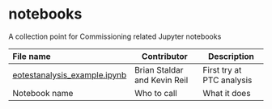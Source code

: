 # notebooks
A collection point for Commissioning related Jupyter notebooks




|File name     | Contributor     |Description      | 
|:--------------|-----------------|------------------|
| [eotestanalysis_example.ipynb](eotestanalysis_example.ipynb) | Brian Staldar and Kevin Reil | First try at PTC analysis |
| Notebook name | Who to call | What it does |

